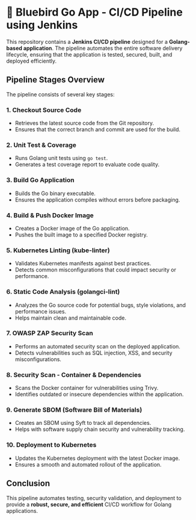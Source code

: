# 🚀 **Bluebird Go App - CI/CD Pipeline using Jenkins**

This repository contains a **Jenkins CI/CD pipeline** designed for a **Golang-based application**. The pipeline automates the entire software delivery lifecycle, ensuring that the application is tested, secured, built, and deployed efficiently.

## **Pipeline Stages Overview**

The pipeline consists of several key stages:

### **1. Checkout Source Code**  
- Retrieves the latest source code from the Git repository.
- Ensures that the correct branch and commit are used for the build.

### **2. Unit Test & Coverage**  
- Runs Golang unit tests using `go test`.
- Generates a test coverage report to evaluate code quality.

### **3. Build Go Application**  
- Builds the Go binary executable.
- Ensures the application compiles without errors before packaging.

### **4. Build & Push Docker Image**  
- Creates a Docker image of the Go application.
- Pushes the built image to a specified Docker registry.

### **5. Kubernetes Linting (kube-linter)**  
- Validates Kubernetes manifests against best practices.
- Detects common misconfigurations that could impact security or performance.

### **6. Static Code Analysis (golangci-lint)**  
- Analyzes the Go source code for potential bugs, style violations, and performance issues.
- Helps maintain clean and maintainable code.

### **7. OWASP ZAP Security Scan**  
- Performs an automated security scan on the deployed application.
- Detects vulnerabilities such as SQL injection, XSS, and security misconfigurations.

### **8. Security Scan - Container & Dependencies**  
- Scans the Docker container for vulnerabilities using Trivy.
- Identifies outdated or insecure dependencies within the application.

### **9. Generate SBOM (Software Bill of Materials)**  
- Creates an SBOM using Syft to track all dependencies.
- Helps with software supply chain security and vulnerability tracking.

### **10. Deployment to Kubernetes**  
- Updates the Kubernetes deployment with the latest Docker image.
- Ensures a smooth and automated rollout of the application.

## **Conclusion**  
This pipeline automates testing, security validation, and deployment to provide a **robust, secure, and efficient** CI/CD workflow for Golang applications.  